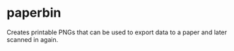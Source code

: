 paperbin
========

Creates printable PNGs that can be used to export data to a paper and later scanned in again.
